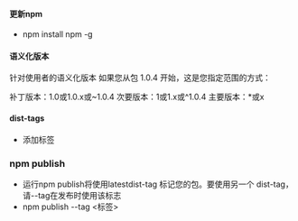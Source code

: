 #### 更新npm

- npm install npm -g

#### 语义化版本

针对使用者的语义化版本
如果您从包 1.0.4 开始，这是您指定范围的方式：

补丁版本：1.0或1.0.x或~1.0.4
次要版本：1或1.x或^1.0.4
主要版本：*或x

#### dist-tags

- 添加标签

### npm publish

- 运行npm publish将使用latestdist-tag 标记您的包。要使用另一个 dist-tag，请--tag在发布时使用该标志
- npm publish --tag <标签>
